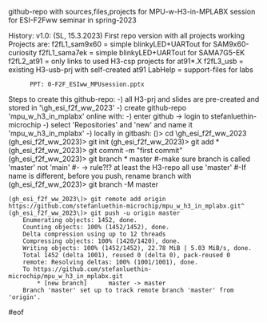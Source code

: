 github-repo with sources,files,projects for MPU-w-H3-in-MPLABX session 
 for ESI-F2Fww seminar in spring-2023

History: 
    v1.0: (SL, 15.3.2023)
    First repo version with all projects working
          Projects are:
            f2fL1_sam9x60   = simple blinkyLED+UARTout for SAM9x60-curiosity
            f2fL1_sama7ek   = simple blinkyLED+UARTout for SAMA7G5-EK
            f2fL2_at91      = only links to used H3-csp projects for at91*.X
            f2fL3_usb       = existing H3-usb-prj with self-created at91
            LabHelp         = support-files for labs
          
          PPT: 0-F2F_ESIww_MPUsession.pptx

Steps to create this github-repo:
-) all H3-prj and slides are pre-created and stored in 
    '<path>\gh_esi_f2f_ww_2023\'
-) create github-repo 'mpu_w_h3_in_mplabx' online with:
    -) enter github -> login to stefanluethin-microchip
    -) select 'Repositories' and 'new' and name it 'mpu_w_h3_in_mplabx'
-) locally in gitbash:
    ()> cd <path>\gh_esi_f2f_ww_2023\
    (gh_esi_f2f_ww_2023\)> git init
    (gh_esi_f2f_ww_2023\)> git add *
    (gh_esi_f2f_ww_2023\)> git commit -m "first commit"
    (gh_esi_f2f_ww_2023\)> git branch
        * master
     #-make sure branch is called 'master' not 'main' 
     #- -> rule?!? at least the H3-repo all use 'master'
     #-If name is different, before you push, rename branch with
    (gh_esi_f2f_ww_2023\)> git branch -M master

    (gh_esi_f2f_ww_2023\)> git remote add origin https://github.com/stefanluethin-microchip/mpu_w_h3_in_mplabx.git^
    (gh_esi_f2f_ww_2023\)> git push -u origin master
        Enumerating objects: 1452, done.
        Counting objects: 100% (1452/1452), done.
        Delta compression using up to 12 threads
        Compressing objects: 100% (1420/1420), done.
        Writing objects: 100% (1452/1452), 22.78 MiB | 5.03 MiB/s, done.
        Total 1452 (delta 1001), reused 0 (delta 0), pack-reused 0
        remote: Resolving deltas: 100% (1001/1001), done.
        To https://github.com/stefanluethin-microchip/mpu_w_h3_in_mplabx.git
            * [new branch]      master -> master
        Branch 'master' set up to track remote branch 'master' from 'origin'.


#eof